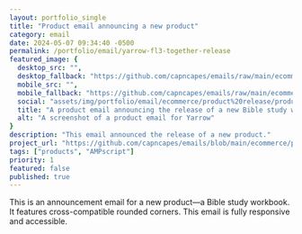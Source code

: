 ```yaml
---
layout: portfolio_single
title: "Product email announcing a new product"
category: email
date: 2024-05-07 09:34:40 -0500
permalink: /portfolio/email/yarrow-fl3-together-release
featured_image: {
  desktop_src: "",
  desktop_fallback: "https://github.com/capncapes/emails/raw/main/ecommerce/product%20release/assets/yarrow_product_2024_faithful-living-together_1-release_600.gif",
  mobile_src: "",
  mobile_fallback: "https://github.com/capncapes/emails/raw/main/ecommerce/product%20release/assets/yarrow_product_2024_faithful-living-together_1-release_340.gif",
  social: "assets/img/portfolio/email/ecommerce/product%20release/product_2024_faithful-living-together_1-release_1200x629.jpg",
  title: "A product email announcing the release of a new Bible study workbook",
  alt: "A screenshot of a product email for Yarrow"
}
description: "This email announced the release of a new product."
project_url: "https://github.com/capncapes/emails/blob/main/ecommerce/product%20release/yarrow_product_2024_faithful-living-together_1-release.html"
tags: ["products", "AMPscript"]
priority: 1
featured: false
published: true
---
```


This is an announcement email for a new product&mdash;a Bible study workbook. It features cross-compatible rounded corners. This email is fully responsive and accessible.